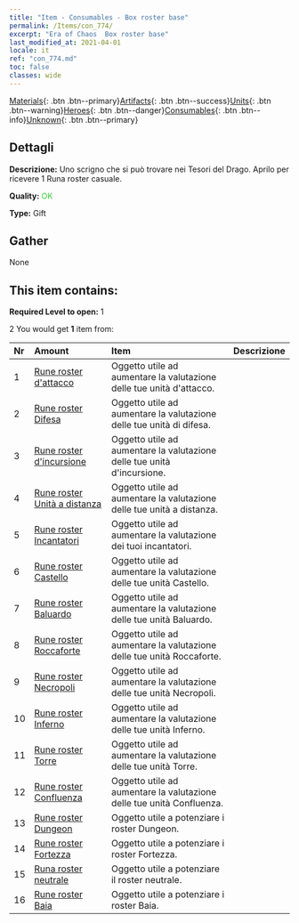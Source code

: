 ```yaml
---
title: "Item - Consumables - Box roster base"
permalink: /Items/con_774/
excerpt: "Era of Chaos  Box roster base"
last_modified_at: 2021-04-01
locale: it
ref: "con_774.md"
toc: false
classes: wide
---
```

 [Materials](/it/Items/){: .btn .btn--primary}[Artifacts](/it/Items/Artifacts/){: .btn .btn--success}[Units](/it/Items/Units/){: .btn .btn--warning}[Heroes](/it/Items/Heroes/){: .btn .btn--danger}[Consumables](/it/Items/Consumables/){: .btn .btn--info}[Unknown](/it/Items/Unknown/){: .btn .btn--primary}

## Dettagli
 **Descrizione:** Uno scrigno che si può trovare nei Tesori del Drago. Aprilo per ricevere 1 Runa roster casuale.

 **Quality:** <span style="color: #32CD32">OK</span>

 **Type:** Gift

## Gather

  None

## This item contains:

 **Required Level to open:** 1

 2 You would get **1** item  from:

  | Nr | Amount |     Item    | Descrizione |
  |:---|:-------|:------------|:-----------:|
  | 1 | [Rune roster d'attacco](/it/Items/con_734/) | Oggetto utile ad aumentare la valutazione delle tue unità d'attacco. | 
  | 2 | [Rune roster Difesa](/it/Items/con_739/) | Oggetto utile ad aumentare la valutazione delle tue unità di difesa. | 
  | 3 | [Rune roster d'incursione](/it/Items/con_741/) | Oggetto utile ad aumentare la valutazione delle tue unità d'incursione. | 
  | 4 | [Rune roster Unità a distanza](/it/Items/con_742/) | Oggetto utile ad aumentare la valutazione delle tue unità a distanza. | 
  | 5 | [Rune roster Incantatori](/it/Items/con_746/) | Oggetto utile ad aumentare la valutazione dei tuoi incantatori. | 
  | 6 | [Rune roster Castello](/it/Items/con_752/) | Oggetto utile ad aumentare la valutazione delle tue unità Castello. | 
  | 7 | [Rune roster Baluardo](/it/Items/con_753/) | Oggetto utile ad aumentare la valutazione delle tue unità Baluardo. | 
  | 8 | [Rune roster Roccaforte](/it/Items/con_754/) | Oggetto utile ad aumentare la valutazione delle tue unità Roccaforte. | 
  | 9 | [Rune roster Necropoli](/it/Items/con_755/) | Oggetto utile ad aumentare la valutazione delle tue unità Necropoli. | 
  | 10 | [Rune roster Inferno](/it/Items/con_777/) | Oggetto utile ad aumentare la valutazione delle tue unità Inferno. | 
  | 11 | [Rune roster Torre](/it/Items/con_785/) | Oggetto utile ad aumentare la valutazione delle tue unità Torre. | 
  | 12 | [Rune roster Confluenza](/it/Items/con_791/) | Oggetto utile ad aumentare la valutazione delle tue unità Confluenza. | 
  | 13 | [Rune roster Dungeon](/it/Items/con_792/) | Oggetto utile a potenziare i roster Dungeon. | 
  | 14 | [Rune roster Fortezza](/it/Items/con_818/) | Oggetto utile a potenziare i roster Fortezza. | 
  | 15 | [Runa roster neutrale](/it/Items/con_869/) | Oggetto utile a potenziare il roster neutrale. | 
  | 16 | [Rune roster Baia](/it/Items/con_868/) | Oggetto utile a potenziare i roster Baia. | 
